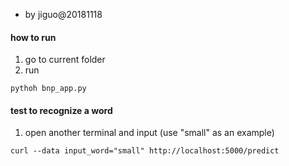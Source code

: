  - by jiguo@20181118
#### how to run
1. go to current folder 
2. run 
```shell
pythoh bnp_app.py
```

#### test to recognize a word
1. open another terminal and input (use "small" as an example)
```shell
curl --data input_word="small" http://localhost:5000/predict
```